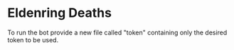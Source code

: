 # Eldenring Deaths
To run the bot provide a new file called "token" containing only the desired token to be used.